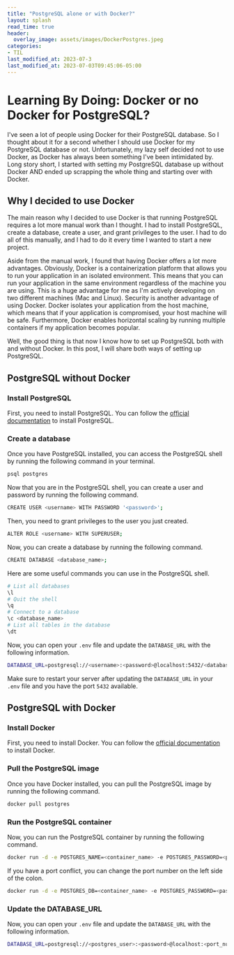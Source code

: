 ```yaml
---
title: "PostgreSQL alone or with Docker?" 
layout: splash
read_time: true
header:
  overlay_image: assets/images/DockerPostgres.jpeg
categories:
- TIL
last_modified_at: 2023-07-3 
last_modified_at: 2023-07-03T09:45:06-05:00
---
```


# Learning By Doing: Docker or no Docker for PostgreSQL?

I've seen a lot of people using Docker for their PostgreSQL database. So I thought about it for a second whether I should use Docker for my PostgreSQL database or not. Unfortunately, my lazy self decided not to use Docker, as Docker has always been something I've been intimidated by. Long story short, I started with setting my PostgreSQL database up without Docker AND ended up scrapping the whole thing and starting over with Docker.

## Why I decided to use Docker
The main reason why I decided to use Docker is that running PostgreSQL requires a lot more manual work than I thought. I had to install PostgreSQL, create a database, create a user, and grant privileges to the user. I had to do all of this manually, and I had to do it every time I wanted to start a new project. 

Aside from the manual work, I found that having Docker offers a lot more advantages. Obviously, Docker is a containerization platform that allows you to run your application in an isolated environment. This means that you can run your application in the same environment regardless of the machine you are using. This is a huge advantage for me as I'm actively developing on two different machines (Mac and Linux). Security is another advantage of using Docker. Docker isolates your application from the host machine, which means that if your application is compromised, your host machine will be safe. Furthermore, Docker enables horizontal scaling by running multiple containers if my application becomes popular.

Well, the good thing is that now I know how to set up PostgreSQL both with and without Docker. In this post, I will share both ways of setting up PostgreSQL.

## PostgreSQL without Docker
### Install PostgreSQL
First, you need to install PostgreSQL. You can follow the [official documentation](https://www.postgresql.org/download/) to install PostgreSQL. 

### Create a database
Once you have PostgreSQL installed, you can access the PostgreSQL shell by running the following command in your terminal. 

```bash
psql postgres
``` 

Now that you are in the PostgreSQL shell, you can create a user and password by running the following command. 

```bash
CREATE USER <username> WITH PASSWORD '<password>';
```

Then, you need to grant privileges to the user you just created. 

```bash
ALTER ROLE <username> WITH SUPERUSER;
``` 

Now, you can create a database by running the following command. 

```bash
CREATE DATABASE <database_name>;
```

Here are some useful commands you can use in the PostgreSQL shell. 

```bash
# List all databases
\l
# Quit the shell
\q
# Connect to a database
\c <database_name>
# List all tables in the database
\dt
```

Now, you can open your `.env` file and update the `DATABASE_URL` with the following information. 

```bash
DATABASE_URL=postgresql://<username>:<password>@localhost:5432/<database_name>
```

Make sure to restart your server after updating the `DATABASE_URL` in your `.env` file and you have the port `5432` available.

## PostgreSQL with Docker
### Install Docker
First, you need to install Docker. You can follow the [official documentation](https://docs.docker.com/get-docker/) to install Docker.

### Pull the PostgreSQL image
Once you have Docker installed, you can pull the PostgreSQL image by running the following command. 

```bash
docker pull postgres
```

### Run the PostgreSQL container 
Now, you can run the PostgreSQL container by running the following command. 

```bash
docker run -d -e POSTGRES_NAME=<container_name> -e POSTGRES_PASSWORD=<password> -e POSTGRES_USER=<postgres_user> -p 5432:5432 -d postgres
```
If you have a port conflict, you can change the port number on the left side of the colon. 

```bash
docker run -d -e POSTGRES_DB=<container_name> -e POSTGRES_PASSWORD=<password> -e POSTGRES_USER=<postgres_user> -p <port_number>:5432 -d postgres
```

### Update the DATABASE_URL
Now, you can open your `.env` file and update the `DATABASE_URL` with the following information. 

```bash
DATABASE_URL=postgresql://<postgres_user>:<password>@localhost:<port_number>/<container_name>
```

